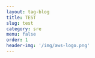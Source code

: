 ```yaml
---
layout: tag-blog
title: TEST
slug: test
category: sre
menu: false
order: 1
header-img: '/img/aws-logo.png'
---
```


